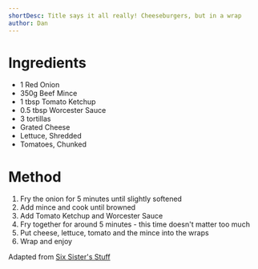 ```yaml
---
shortDesc: Title says it all really! Cheeseburgers, but in a wrap
author: Dan
---
```


# Ingredients
- 1 Red Onion
- 350g Beef Mince
- 1 tbsp Tomato Ketchup
- 0.5 tbsp Worcester Sauce
- 3 tortillas
- Grated Cheese
- Lettuce, Shredded
- Tomatoes, Chunked

# Method
1. Fry the onion for 5 minutes until slightly softened
2. Add mince and cook until browned
3. Add Tomato Ketchup and Worcester Sauce
4. Fry together for around 5 minutes - this time doesn't matter too much
5. Put cheese, lettuce, tomato and the mince into the wraps
6. Wrap and enjoy

Adapted from [Six Sister's Stuff](https://www.sixsistersstuff.com/recipe/cheeseburger-wraps/)

